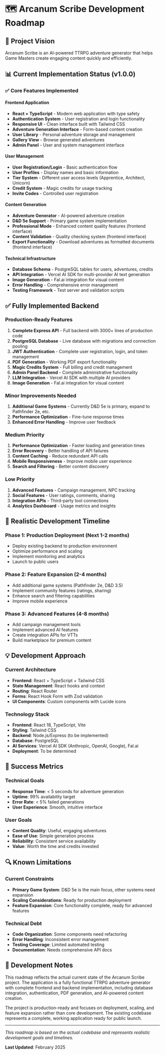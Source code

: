 # 🗺️ Arcanum Scribe Development Roadmap

## 🎯 Project Vision
Arcanum Scribe is an AI-powered TTRPG adventure generator that helps Game Masters create engaging content quickly and efficiently.

## 📊 Current Implementation Status (v1.0.0)

### ✅ **Core Features Implemented**

#### Frontend Application
- **React + TypeScript** - Modern web application with type safety
- **Authentication System** - User registration and login functionality
- **Responsive UI** - Clean interface built with Tailwind CSS
- **Adventure Generation Interface** - Form-based content creation
- **User Library** - Personal adventure storage and management
- **Gallery View** - Browse generated adventures
- **Admin Panel** - User and system management interface

#### User Management
- **User Registration/Login** - Basic authentication flow
- **User Profiles** - Display names and basic information
- **Tier System** - Different user access levels (Apprentice, Architect, Unicorn)
- **Credit System** - Magic credits for usage tracking
- **Invite Codes** - Controlled user registration

#### Content Generation
- **Adventure Generator** - AI-powered adventure creation
- **D&D 5e Support** - Primary game system implementation
- **Professional Mode** - Enhanced content quality features (frontend interface)
- **Content Validation** - Quality checking system (frontend interface)
- **Export Functionality** - Download adventures as formatted documents (frontend interface)

#### Technical Infrastructure
- **Database Schema** - PostgreSQL tables for users, adventures, credits
- **API Integration** - Vercel AI SDK for multi-provider AI text generation
- **Image Generation** - Fal.ai integration for visual content
- **Error Handling** - Comprehensive error management
- **Testing Framework** - Test server and validation scripts

## ✅ **Fully Implemented Backend**

### Production-Ready Features
1. **Complete Express API** - Full backend with 3000+ lines of production code
2. **PostgreSQL Database** - Live database with migrations and connection pooling
3. **JWT Authentication** - Complete user registration, login, and token management
4. **PDF Generation** - Working PDF export functionality
5. **Magic Credits System** - Full billing and credit management
6. **Admin Panel Backend** - Complete administrative functionality
7. **LLM Integration** - Vercel AI SDK with multiple AI providers
8. **Image Generation** - Fal.ai integration for visual content

### Minor Improvements Needed
1. **Additional Game Systems** - Currently D&D 5e is primary, expand to Pathfinder 2e, etc.
2. **Performance Optimization** - Fine-tune response times
3. **Enhanced Error Handling** - Improve user feedback

### Medium Priority
1. **Performance Optimization** - Faster loading and generation times
2. **Error Recovery** - Better handling of API failures
3. **Content Caching** - Reduce redundant API calls
4. **Mobile Responsiveness** - Improve mobile user experience
5. **Search and Filtering** - Better content discovery

### Low Priority
1. **Advanced Features** - Campaign management, NPC tracking
2. **Social Features** - User ratings, comments, sharing
3. **Integration APIs** - Third-party tool connections
4. **Analytics Dashboard** - Usage metrics and insights

## 🚀 **Realistic Development Timeline**

### Phase 1: Production Deployment (Next 1-2 months)
- Deploy existing backend to production environment
- Optimize performance and scaling
- Implement monitoring and analytics
- Launch to public users

### Phase 2: Feature Expansion (2-4 months)
- Add additional game systems (Pathfinder 2e, D&D 3.5)
- Implement community features (ratings, sharing)
- Enhance search and filtering capabilities
- Improve mobile experience

### Phase 3: Advanced Features (4-8 months)
- Add campaign management tools
- Implement advanced AI features
- Create integration APIs for VTTs
- Build marketplace for premium content

## 💡 **Development Approach**

### Current Architecture
- **Frontend**: React + TypeScript + Tailwind CSS
- **State Management**: React hooks and context
- **Routing**: React Router
- **Forms**: React Hook Form with Zod validation
- **UI Components**: Custom components with Lucide icons

### Technology Stack
- **Frontend**: React 18, TypeScript, Vite
- **Styling**: Tailwind CSS
- **Backend**: Node.js/Express (to be implemented)
- **Database**: PostgreSQL
- **AI Services**: Vercel AI SDK (Anthropic, OpenAI, Google), Fal.ai
- **Deployment**: To be determined

## 🎯 **Success Metrics**

### Technical Goals
- **Response Time**: < 5 seconds for adventure generation
- **Uptime**: 99% availability target
- **Error Rate**: < 5% failed generations
- **User Experience**: Smooth, intuitive interface

### User Goals
- **Content Quality**: Useful, engaging adventures
- **Ease of Use**: Simple generation process
- **Reliability**: Consistent service availability
- **Value**: Worth the time and credits invested

## 🔍 **Known Limitations**

### Current Constraints
- **Primary Game System**: D&D 5e is the main focus, other systems need expansion
- **Scaling Considerations**: Ready for production deployment
- **Feature Expansion**: Core functionality complete, ready for advanced features

### Technical Debt
- **Code Organization**: Some components need refactoring
- **Error Handling**: Inconsistent error management
- **Testing Coverage**: Limited automated testing
- **Documentation**: Needs comprehensive API docs

## 📝 **Development Notes**

This roadmap reflects the actual current state of the Arcanum Scribe project. The application is a fully functional TTRPG adventure generator with complete frontend and backend implementation, including database integration, authentication, PDF generation, and AI-powered content creation.

The project is production-ready and focuses on deployment, scaling, and feature expansion rather than core development. The existing codebase represents a complete, working application ready for public launch.

---

*This roadmap is based on the actual codebase and represents realistic development goals and timelines.*

**Last Updated**: February 2025